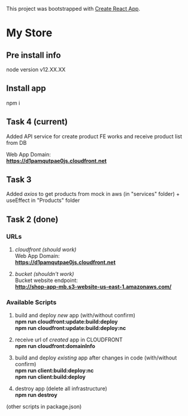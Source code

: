 This project was bootstrapped with [Create React App](https://github.com/facebook/create-react-app).

# My Store

## Pre install info

node version v12.XX.XX

## Install app

npm i

## Task 4 (current)

Added API service for create product
FE works and receive product list from DB

Web App Domain:  
 **https://d1pamqutpae0js.cloudfront.net**

## Task 3

Added _axios_ to get products from mock in aws (in "services" folder) + useEffect in "Products" folder

## Task 2 (done)

### URLs

1. _cloudfront (should work)_  
   Web App Domain:  
   **https://d1pamqutpae0js.cloudfront.net**

2. _bucket (shouldn't work)_  
   Bucket website endpoint:  
   **http://shop-app-mb.s3-website-us-east-1.amazonaws.com/**

### Available Scripts

1. build and deploy _new_ app (with/without confirm)  
   **npm run cloudfront:update:build:deploy**  
   **npm run cloudfront:update:build:deploy:nc**

2. receive url of _created_ app in CLOUDFRONT  
   **npm run cloudfront:domainInfo**

3. build and deploy _existing_ app after changes in code (with/without confirm)  
   **npm run client:build:deploy:nc**  
   **npm run client:build:deploy**

4. destroy app (delete all infrastructure)  
   **npm run destroy**

(other scripts in package.json)
